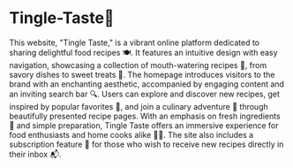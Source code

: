 # Tingle-Taste🥕
This website, "Tingle Taste," is a vibrant online platform dedicated to sharing delightful food recipes 🍽️. It features an intuitive design with easy navigation, showcasing a collection of mouth-watering recipes 🍰, from savory dishes to sweet treats 🍩. The homepage introduces visitors to the brand with an enchanting aesthetic, accompanied by engaging content and an inviting search bar 🔍. Users can explore and discover new recipes, get inspired by popular favorites 🍴, and join a culinary adventure 🌟 through beautifully presented recipe pages. With an emphasis on fresh ingredients 🥕 and simple preparation, Tingle Taste offers an immersive experience for food enthusiasts and home cooks alike 👩‍🍳. The site also includes a subscription feature 📧 for those who wish to receive new recipes directly in their inbox 📬.
